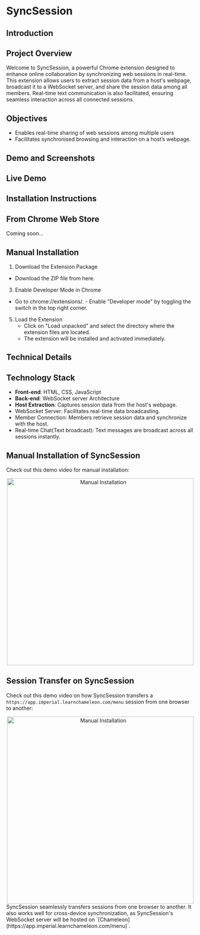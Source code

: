# SyncSession
## Introduction
## Project Overview
Welcome to SyncSession, a powerful Chrome extension designed to enhance online collaboration by synchronizing web sessions in real-time. This extension allows users to extract session data from a host's webpage, broadcast it to a WebSocket server, and share the session data among all members. Real-time text communication is also facilitated, ensuring seamless interaction across all connected sessions.
## Objectives
- Enables real-time sharing of web sessions among multiple users
- Facilitates synchronised browsing and interaction on a host’s webpage.
## Demo and Screenshots
## Live Demo
## Installation Instructions
## From Chrome Web Store
Coming soon...
## Manual Installation
1.	Download the Extension Package
   - Download the ZIP file from here.
3.	Enable Developer Mode in Chrome
   - Go to chrome://extensions/.
  	- Enable "Developer mode" by toggling the switch in the top right corner.
5.	Load the Extension
	- Click on "Load unpacked" and select the directory where the extension files are located.
	- The extension will be installed and activated immediately.
## Technical Details
## Technology Stack
- **Front-end**: HTML, CSS, JavaScript
- **Back-end**: WebSocket server
Architecture
- **Host Extraction**: Captures session data from the host's webpage.
- WebSocket Server: Facilitates real-time data broadcasting.
- Member Connection: Members retrieve session data and synchronize with the host.
- Real-time Chat(Text broadcast): Text messages are broadcast across all sessions instantly.
## Manual Installation of SyncSession

Check out this demo video for manual installation:

<div align="center">
  <a href="https://www.youtube.com/watch?v=0dHltlL0zK8">
    <img src="https://img.youtube.com/vi/0dHltlL0zK8/0.jpg" alt="Manual Installation" width="500"/>
  </a>
</div>

## Session Transfer on SyncSession
Check out this demo video on how SyncSession transfers a `https://app.imperial.learnchameleon.com/menu` session from one browser to another:
<div align="center">
  <a href="https://www.youtube.com/watch?v=0dHltlL0zK8">
    <img src="https://img.youtube.com/vi/0dHltlL0zK8/0.jpg" alt="Manual Installation" width="500"/>
  </a>
</div>
SyncSession seamlessly transfers sessions from one browser to another. It also works well for cross-device synchronization, as SyncSession's WebSocket server will be hosted on `[Chameleon](https://app.imperial.learnchameleon.com/menu)`.
